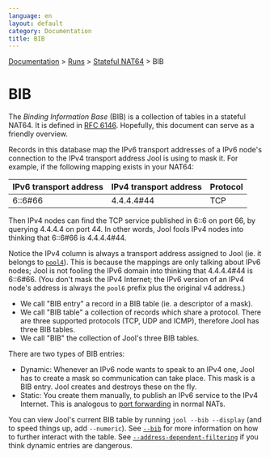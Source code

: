 ```yaml
---
language: en
layout: default
category: Documentation
title: BIB
---
```


[Documentation](documentation.html) > [Runs](documentation.html#runs) > [Stateful NAT64](mod-run-stateful.html) > BIB

# BIB

The _Binding Information Base_ (BIB) is a collection of tables in a stateful NAT64. It is defined in [RFC 6146](http://tools.ietf.org/html/rfc6146#section-3.1). Hopefully, this document can serve as a friendly overview.

Records in this database map the IPv6 transport addresses of a IPv6 node's connection to the IPv4 transport address Jool is using to mask it. For example, if the following mapping exists in your NAT64:

| IPv6 transport address | IPv4 transport address | Protocol |
|------------------------|------------------------|----------|
| 6::6#66                | 4.4.4.4#44             | TCP      |

Then IPv4 nodes can find the TCP service published in 6::6 on port 66, by querying 4.4.4.4 on port 44. In other words, Jool fools IPv4 nodes into thinking that 6::6#66 is 4.4.4.4#44.

Notice the IPv4 column is always a transport address assigned to Jool (ie. it belongs to [`pool4`](pool4.html)). This is because the mappings are only talking about IPv6 nodes; Jool is not fooling the IPv6 domain into thinking that 4.4.4.4#44 is 6::6#66. (You don't mask the IPv4 Internet; the IPv6 version of an IPv4 node's address is always the `pool6` prefix plus the original v4 address.)

* We call "BIB entry" a record in a BIB table (ie. a descriptor of a mask).
* We call "BIB table" a collection of records which share a protocol. There are three supported protocols (TCP, UDP and ICMP), therefore Jool has three BIB tables.
* We call "BIB" the collection of Jool's three BIB tables.

There are two types of BIB entries:

* Dynamic: Whenever an IPv6 node wants to speak to an IPv4 one, Jool has to create a mask so communication can take place. This mask is a BIB entry. Jool creates and destroys these on the fly.
* Static: You create them manually, to publish an IPv6 service to the IPv4 Internet. This is analogous to <a href="http://en.wikipedia.org/wiki/Port_forwarding" target="_blank">port forwarding</a> in normal NATs.

You can view Jool's current BIB table by running `jool --bib --display` (and to speed things up, add `--numeric`). See [`--bib`](usr-flags-bib.html) for more information on how to further interact with the table. See [`--address-dependent-filtering`](usr-flags-global.html#address-dependent-filtering) if you think dynamic entries are dangerous.

